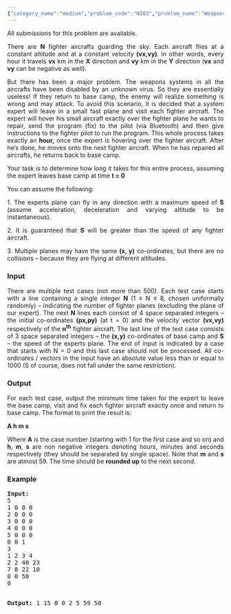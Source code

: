 ```yaml
---
{"category_name":"medium","problem_code":"NI03","problem_name":"Weapons","languages_supported":{"0":"C","1":"CPP 4.3.2","2":"CPP14","3":"GO","4":"JAVA"},"max_timelimit":3,"source_sizelimit":50000,"problem_author":"iitgfaculties","problem_tester":null,"date_added":"2-11-2012","tags":{"0":"iitgfaculties"},"time":{"view_start_date":1352630418,"submit_start_date":1352630418,"visible_start_date":1352627003,"end_date":1735669800},"layout":"problem"}
---
```

<span class="solution-visible-txt">All submissions for this problem are available.</span><p style="text-align:justify">There are <b>N</b> fighter aircrafts guarding the sky. Each aircraft flies at a constant altitude and at a constant velocity <b>(vx,vy)</b>. In other words, every hour it travels <b>vx</b> km in the <b>X</b> direction and <b>vy</b> km in the <b>Y</b> direction (<b>vx</b> and <b>vy</b> can be negative as well).</p>
<p style="text-align:justify">But there has been a major problem. The weapons systems in all the aircrafts have been disabled by an unknown virus. So they are essentially useless! If they return to base camp, the enemy will realize something is wrong and may attack. To avoid this scenario, it is decided that a system expert will leave in a small fast plane and visit each fighter aircraft. The expert will hover his small aircraft exactly over the fighter plane he wants to repair, send the program (fix) to the pilot (via Bluetooth) and then give instructions to the fighter pilot to run the program. This whole process takes exactly an <b>hour,</b> once the expert is hovering over the fighter aircraft. After he’s done, he moves onto the next fighter aircraft. When he has repaired all aircrafts, he returns back to base camp.</p>
<p style="text-align:justify">Your task is to determine how long it takes for this entire process, assuming the expert leaves base camp at time <b>t = 0</b></p>
<p style="text-align:justify">You can assume the following:</p>
<p style="text-align:justify">1.  The experts plane can fly in any direction with a maximum speed of <b>S</b> (assume acceleration, deceleration and varying altitude to be instantaneous).</p>
<p style="text-align:justify">2.  It is guaranteed that <b>S</b> will be greater than the speed of any fighter aircraft. </p>
<p style="text-align:justify">3.  Multiple planes may have the same <b>(x, y)</b> co-ordinates, but there are no collisions – because they are flying at different altitudes.</p>
<h3>Input</h3>
<p style="text-align:justify">There are multiple test cases (not more than 500). Each test case starts with a line containing a single integer <b>N</b> (1 ≤ N ≤ 8, chosen uniformally randomly) – indicating the number of fighter planes (excluding the plane of our expert). The next <b>N</b> lines each consist of 4 space separated integers – the initial co-ordinates <b>(px,py)</b> (at t = 0) and the velocity vector <b>(vx,vy)</b> respectively of the <b>n<sup>th</sup></b> fighter aircraft. The last line of the test case consists of 3 space separated integers – the <b>(x,y)</b> co-ordinates of base camp and <b>S</b> – the speed of the experts plane. The end of input is indicated by a case that starts with N = 0 and this last case should not be processed. All co-ordinates / vectors in the input have an absolute value less than or equal to 1000 (S of course, does not fall under the same restriction).</p>
<h3>Output</h3>
<p style="text-align:justify">For each test case, output the minimum time taken for the expert to leave the base camp, visit and fix each fighter aircraft exactly once and return to base camp. The format to print the result is:</p>
<p style="text-align:justify"><b>A h m s</b></p>
<p style="text-align:justify">Where <b>A</b> is the case number (starting with 1 for the first case and so on) and <b>h</b>, <b>m</b>, <b>s</b> are non negative integers denoting hours, minutes and seconds respectively (they should be separated by single space). Note that <b>m</b> and <b>s</b> are atmost 59. The time should be <b>rounded up</b> to the next second.</p>
<h3>Example</h3>
<pre>
<b>Input:</b>
5
1 0 0 0
2 0 0 0
3 0 0 0
4 0 0 0
5 0 0 0
0 0 1
3
1 2 3 4
2 2 40 23
7 8 22 10
0 0 50
0

<b>Output:</b>
1 15 0 0
2 5 59 50

</pre>